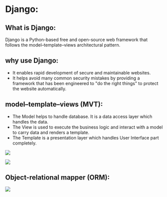 # Django:

## What is Django:
Django is a Python-based free and open-source web framework that follows the model–template–views architectural pattern.

## why use Django:
* It enables rapid development of secure and maintainable websites.
* It helps avoid many common security mistakes by providing a framework that has been engineered to "do the right things" to protect the website automatically.

##  model–template–views (MVT):
* The Model helps to handle database. It is a data access layer which handles the data.
* The View is used to execute the business logic and interact with a model to carry data and renders a template.
* The Template is a presentation layer which handles User Interface part completely. 

![](https://i0.wp.com/techvidvan.com/tutorials/wp-content/uploads/sites/2/2021/06/Control-Flow-Of-MVT.jpg?ssl=1)

![](https://camo.githubusercontent.com/d2c29818fbdb3d458e7f0a3751134a285507f7774641d5de7265c00635d8612f/68747470733a2f2f692e696d6775722e636f6d2f76436f664557592e706e67)


## Object-relational mapper (ORM):

![](https://miro.medium.com/max/800/0*fI9W7FB2NtRRVBnF)
